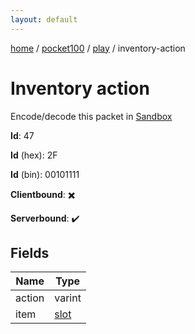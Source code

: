 ```yaml
---
layout: default
---
```


[home](/)  /  [pocket100](/protocol/pocket100)  /  [play](/protocol/pocket100/play)  /  inventory-action

# Inventory action

Encode/decode this packet in [Sandbox](../../../sandbox/pocket100#Play.InventoryAction)

**Id**: 47

**Id** (hex): 2F

**Id** (bin): 00101111

**Clientbound**: ✖️

**Serverbound**: ✔️

## Fields

Name | Type
---|---
action | varint
item | [slot](/protocol/pocket100/types/slot)
